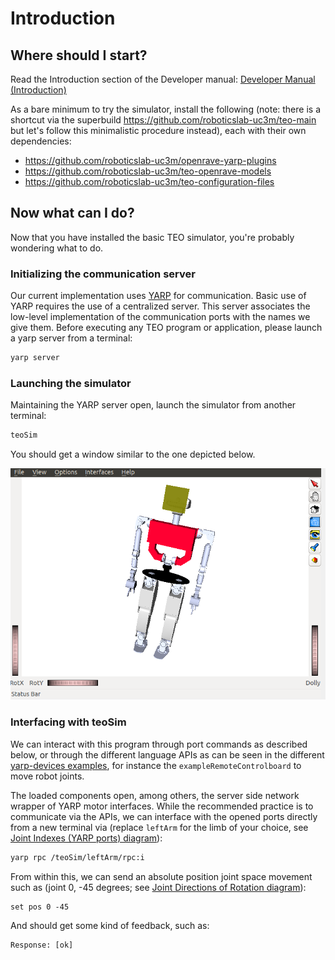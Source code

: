 # Introduction

## Where should I start?

Read the Introduction section of the Developer manual: [Developer Manual (Introduction)](http://robots.uc3m.es/gitbook-developer-manual/introduction.html)

As a bare minimum to try the simulator, install the following (note: there is a shortcut via the superbuild https://github.com/roboticslab-uc3m/teo-main but let's follow this minimalistic procedure instead), each with their own dependencies:
- https://github.com/roboticslab-uc3m/openrave-yarp-plugins
- https://github.com/roboticslab-uc3m/teo-openrave-models
- https://github.com/roboticslab-uc3m/teo-configuration-files

## Now what can I do?

Now that you have installed the basic TEO simulator, you're probably wondering what to do.

###  Initializing the communication server

Our current implementation uses [YARP](http://eris.liralab.it/yarpdoc/what_is_yarp.html) for communication. Basic use of YARP requires the use of a centralized server. This server associates the low-level implementation of the communication ports with the names we give them. Before executing any TEO program or application, please launch a yarp server from a terminal:

```bash
yarp server
```

### Launching the simulator

Maintaining the YARP server open, launch the simulator from another terminal:

```bash
teoSim
```

You should get a window similar to the one depicted below.

![teoSim](fig/teoSim.png)


### Interfacing with teoSim

We can interact with this program through port commands as described below, or through the different language APIs as can be seen in the different [yarp-devices examples](https://github.com/roboticslab-uc3m/yarp-devices/tree/master/examples), for instance the `exampleRemoteControlboard` to move robot joints.

The loaded components open, among others, the server side network wrapper of YARP motor interfaces. While the recommended practice is to communicate via the APIs, we can interface with the opened ports directly from a new terminal via (replace `leftArm` for the limb of your choice, see [Joint Indexes (YARP ports) diagram](diagrams.html#joint-indexes)):

```bash
yarp rpc /teoSim/leftArm/rpc:i
```

From within this, we can send an absolute position joint space movement such as (joint 0, -45 degrees; see [Joint Directions of Rotation diagram](diagrams.html#joint-directions-of-rotation)):

```
set pos 0 -45
```

And should get some kind of feedback, such as:

```
Response: [ok]
```
